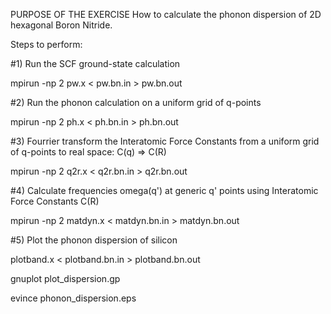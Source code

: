PURPOSE OF THE EXERCISE 
How to calculate the phonon dispersion of 2D hexagonal Boron Nitride.

Steps to perform:

#1) Run the SCF ground-state calculation

mpirun -np 2 pw.x < pw.bn.in > pw.bn.out

#2) Run the phonon calculation on a uniform grid of q-points

mpirun -np 2 ph.x < ph.bn.in > ph.bn.out

#3) Fourrier transform the Interatomic Force Constants from a uniform grid of q-points to real space: C(q) => C(R)

mpirun -np 2 q2r.x < q2r.bn.in > q2r.bn.out

#4) Calculate frequencies omega(q') at generic q' points using Interatomic Force Constants C(R)

mpirun -np 2 matdyn.x < matdyn.bn.in > matdyn.bn.out

#5) Plot the phonon dispersion of silicon 

plotband.x < plotband.bn.in > plotband.bn.out

gnuplot plot_dispersion.gp

evince phonon_dispersion.eps 
